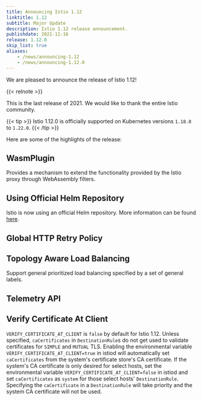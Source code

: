 ```yaml
---
title: Announcing Istio 1.12
linktitle: 1.12
subtitle: Major Update
description: Istio 1.12 release announcement.
publishdate: 2021-11-16
release: 1.12.0
skip_list: true
aliases:
    - /news/announcing-1.12
    - /news/announcing-1.12.0
---
```


We are pleased to announce the release of Istio 1.12!

{{< relnote >}}

This is the last release of 2021. We would like to thank the entire Istio community.

{{< tip >}}
Istio 1.12.0 is officially supported on Kubernetes versions `1.18.0` to `1.22.0`.
{{< /tip >}}

Here are some of the highlights of the release:

## WasmPlugin
Provides a mechanism to extend the functionality provided by the Istio proxy through WebAssembly filters.

## Using Official Helm Repository
Istio is now using an official Helm repository. More information can be found [here](istio.io/latest/docs/setup/install/helm/#prerequisites).

## Global HTTP Retry Policy

## Topology Aware Load Balancing
Support general prioritized load balancing specified by a set of general labels.

## Telemetry API

## Verify Certificate At Client
`VERIFY_CERTIFICATE_AT_CLIENT` is `false` by default for Istio 1.12.
Unless specified, `caCertificates` in `DestinationRule`s do not get used to validate certificates for `SIMPLE` and `MUTUAL` TLS. Enabling the environmental variable `VERIFY_CERTIFICATE_AT_CLIENT=true` in istiod will automatically set `caCertificates` from the system's certificate store's CA certificate. If the system's CA certificate is only desired for select hosts, set the environmental variable `VERIFY_CERTIFICATE_AT_CLIENT=false` in istiod and set `caCertificates` as `system` for those select hosts' `DestinationRule`. Specifying the `caCertificate` in a `DestinationRule` will take priority and the system CA certificate will not be used.
